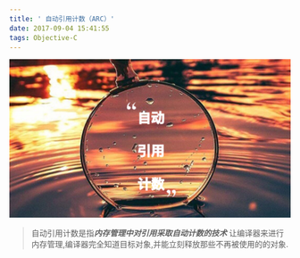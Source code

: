 ```yaml
---
title: ' 自动引用计数（ARC）'
date: 2017-09-04 15:41:55
tags: Objective-C
---
```

![](自动引用计数（ARC）/ARCPoster.jpg)
>自动引用计数是指***内存管理中对引用采取自动计数的技术***
>让编译器来进行内存管理,编译器完全知道目标对象,并能立刻释放那些不再被使用的的对象.
